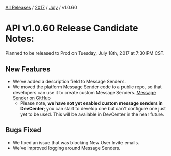[All Releases](../../README.md) / [2017](../README.md) / [July](README.md) / v1.0.60
# API v1.0.60 Release Candidate Notes:

Planned to be released to Prod on Tuesday, July 18th, 2017 at 7:30 PM CST.

## New Features

- We've added a description field to Message Senders. 
- We moved the platform Message Sender code to a public repo, so that developers can use it to create custom Message Senders. [Message Sender on GitHub](https://github.com/ordercloud-api/MessageSender)
    * Please note, **we have not yet enabled custom message senders in DevCenter**; you can start to develop one but can't configure one just yet to be used. This will be available in DevCenter in the near future.

## Bugs Fixed

- We fixed an issue that was blocking New User Invite emails.
- We've improved logging around Message Senders.





